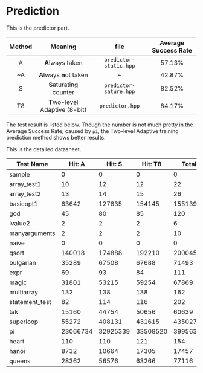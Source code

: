 # Prediction

This is the predictor part.

| Method |            Meaning            | file | Average Success Rate |
| :----: | :----------------------------:|:-: | :------------------: |
|   A    |        **A**lways taken       | `predictor-static.hpp` |        57.13%        |
|   ~A   |    **A**lways **n**ot taken   | ~ |        42.87%        |
|   S    |     **S**aturating counter    | `predictor-sature.hpp` |        82.52%        |
|   T8   | **T**wo-level Adaptive (8-bit)| `predictor.hpp` |        84.17%        |

The test result is listed below. Though the number is not much pretty in the Average Success Rate, caused by `pi`, the Two-level Adaptive training prediction method shows better results.

This is the detailed datasheet.

| Test Name      | Hit: A   | Hit: S   | Hit: T8  | Total    | A%     | S%     | T8%    |
| -------------- | -------- | -------- | -------- | -------- | ------ | ------ | ------ |
| sample         | 0        | 0        | 0        | 0        | /      | /      | /      |
| array_test1    | 10       | 12       | 12       | 22       | 45.45% | 54.55% | 54.55% |
| array_test2    | 13       | 14       | 15       | 26       | 50%    | 53.85% | 57.69% |
| basicopt1      | 63642    | 127835   | 154145   | 155139   | 41.02% | 82.40% | 99.36% |
| gcd            | 45       | 80       | 85       | 120      | 37.50% | 66.67% | 70.83% |
| lvalue2        | 2        | 2        | 2        | 6        | 33.33% | 33.33% | 33.33% |
| manyarguments  | 2        | 2        | 2        | 10       | 20%    | 20%    | 20%    |
| naive          | 0        | 0        | 0        | 0        | /      | /      | /      |
| qsort          | 140018   | 174888   | 192210   | 200045   | 69.99% | 87.42% | 96.08% |
| bulgarian      | 35289    | 67508    | 67688    | 71493    | 49.36% | 94.43% | 94.68% |
| expr           | 69       | 93       | 84       | 111      | 62.16% | 83.78% | 75.68% |
| magic          | 31801    | 53215    | 59254    | 67869    | 46.86% | 78.41% | 87.31% |
| multiarray     | 132      | 138      | 138      | 162      | 81.48% | 85.19% | 85.19% |
| statement_test | 82       | 114      | 116      | 202      | 40.59% | 56.44% | 57.43% |
| tak            | 15160    | 44754    | 50656    | 60639    | 25.00% | 73.80% | 83.54% |
| superloop      | 55272    | 408131   | 431615   | 435027   | 12.71% | 93.82% | 99.22% |
| pi             | 23066734 | 32925339 | 33508520 | 39956380 | 57.73% | 82.40% | 83.86% |
| heart          | 110      | 110      | 121      | 154      | 71.43% | 71.43% | 78.57% |
| hanoi          | 8732     | 10664    | 17305    | 17457    | 50.02% | 61.09% | 99.13% |
| queens         | 28362    | 56576    | 63266    | 77116    | 36.78% | 73.36% | 82.04% |